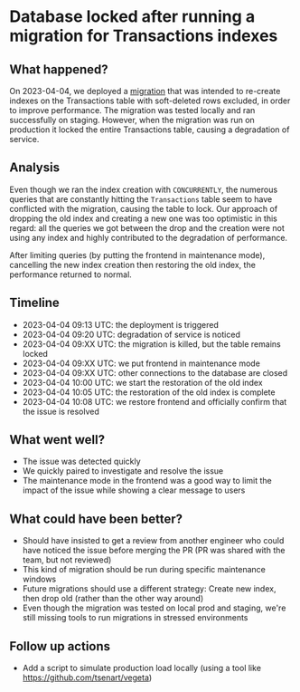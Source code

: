 # Database locked after running a migration for Transactions indexes

## What happened?

On 2023-04-04, we deployed a [migration](https://github.com/opencollective/opencollective-api/pull/8774) that was intended to re-create indexes on the Transactions table with soft-deleted rows excluded, in order to improve performance. The migration was tested locally and ran successfully on staging. However, when the migration was run on production it locked the entire Transactions table, causing a degradation of service.

## Analysis

Even though we ran the index creation with `CONCURRENTLY`, the numerous queries that are constantly hitting the `Transactions` table
seem to have conflicted with the migration, causing the table to lock. Our approach of dropping the old index and creating a new one
was too optimistic in this regard: all the queries we got between the drop and the creation were not using any index and highly contributed
to the degradation of performance.

After limiting queries (by putting the frontend in maintenance mode), cancelling the new index creation then restoring the old index, the
performance returned to normal.

## Timeline

- 2023-04-04 09:13 UTC: the deployment is triggered
- 2023-04-04 09:20 UTC: degradation of service is noticed
- 2023-04-04 09:XX UTC: the migration is killed, but the table remains locked
- 2023-04-04 09:XX UTC: we put frontend in maintenance mode
- 2023-04-04 09:XX UTC: other connections to the database are closed
- 2023-04-04 10:00 UTC: we start the restoration of the old index
- 2023-04-04 10:05 UTC: the restoration of the old index is complete
- 2023-04-04 10:08 UTC: we restore frontend and officially confirm that the issue is resolved

## What went well?

- The issue was detected quickly
- We quickly paired to investigate and resolve the issue
- The maintenance mode in the frontend was a good way to limit the impact of the issue while showing a clear message to users

## What could have been better?

- Should have insisted to get a review from another engineer who could have noticed the issue before merging the PR (PR was shared with the team, but not reviewed)
- This kind of migration should be run during specific maintenance windows
- Future migrations should use a different strategy: Create new index, then drop old (rather than the other way around)
- Even though the migration was tested on local prod and staging, we're still missing tools to run migrations in stressed environments

## Follow up actions

- Add a script to simulate production load locally (using a tool like https://github.com/tsenart/vegeta)
